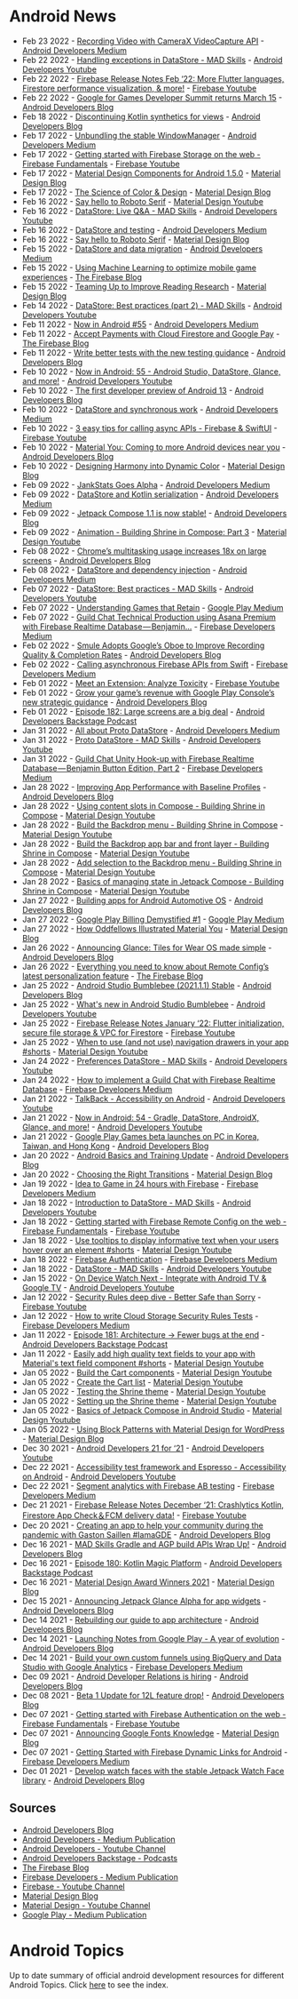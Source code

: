 # Android News

<!-- NEWS:START -->
- Feb 23 2022 - [Recording Video with CameraX VideoCapture API](https://medium.com/androiddevelopers/recording-video-with-camerax-videocapture-api-a36cfd8a48c8?source=rss----95b274b437c2---4) - [Android Developers Medium](https://medium.com/androiddevelopers)
- Feb 22 2022 - [Handling exceptions in DataStore - MAD Skills](https://www.youtube.com/watch?v=Q59R8LjR0F8) - [Android Developers Youtube](https://www.youtube.com/c/AndroidDevelopers)
- Feb 22 2022 - [Firebase Release Notes Feb ‘22: More Flutter languages, Firestore performance visualization, & more!](https://www.youtube.com/watch?v=iNNIX129Ew0) - [Firebase Youtube](https://www.youtube.com/user/Firebase)
- Feb 22 2022 - [Google for Games Developer Summit returns March 15](http://android-developers.googleblog.com/2022/02/google-for-games-developer-summit-returns.html) - [Android Developers Blog](https://android-developers.googleblog.com/)
- Feb 18 2022 - [Discontinuing Kotlin synthetics for views](http://android-developers.googleblog.com/2022/02/discontinuing-kotlin-synthetics-for-views.html) - [Android Developers Blog](https://android-developers.googleblog.com/)
- Feb 17 2022 - [Unbundling the stable WindowManager](https://medium.com/androiddevelopers/unbundling-the-stable-windowmanager-a5471ff2907?source=rss----95b274b437c2---4) - [Android Developers Medium](https://medium.com/androiddevelopers)
- Feb 17 2022 - [Getting started with Firebase Storage on the web - Firebase Fundamentals](https://www.youtube.com/watch?v=-IFRVMEhZDc) - [Firebase Youtube](https://www.youtube.com/user/Firebase)
- Feb 17 2022 - [Material Design Components for Android 1.5.0](https://material.io/blog/android-stable-release-1-5) - [Material Design Blog](https://material.io/blog)
- Feb 17 2022 - [The Science of Color & Design](https://material.io/blog/science-of-color-design) - [Material Design Blog](https://material.io/blog)
- Feb 16 2022 - [Say hello to Roboto Serif](https://www.youtube.com/watch?v=wtBS5wRpaHg) - [Material Design Youtube](https://www.youtube.com/c/MaterialDesign)
- Feb 16 2022 - [DataStore: Live Q&A - MAD Skills](https://www.youtube.com/watch?v=kzYKdog9S1k) - [Android Developers Youtube](https://www.youtube.com/c/AndroidDevelopers)
- Feb 16 2022 - [DataStore and testing](https://medium.com/androiddevelopers/datastore-and-testing-edf7ae8df3d8?source=rss----95b274b437c2---4) - [Android Developers Medium](https://medium.com/androiddevelopers)
- Feb 16 2022 - [Say hello to Roboto Serif](https://material.io/blog/roboto-serif) - [Material Design Blog](https://material.io/blog)
- Feb 15 2022 - [DataStore and data migration](https://medium.com/androiddevelopers/datastore-and-data-migration-fdca806eb1aa?source=rss----95b274b437c2---4) - [Android Developers Medium](https://medium.com/androiddevelopers)
- Feb 15 2022 - [Using Machine Learning to optimize mobile game experiences](http://firebase.googleblog.com/2022/02/custom-ondevice-machine-learning.html) - [The Firebase Blog](https://firebase.googleblog.com/)
- Feb 15 2022 - [Teaming Up to Improve Reading Research](https://material.io/blog/readability-consortium) - [Material Design Blog](https://material.io/blog)
- Feb 14 2022 - [DataStore: Best practices (part 2) - MAD Skills](https://www.youtube.com/watch?v=ZqlZnSdSqI4) - [Android Developers Youtube](https://www.youtube.com/c/AndroidDevelopers)
- Feb 11 2022 - [Now in Android #55](https://medium.com/androiddevelopers/now-in-android-55-ff44f10d7d28?source=rss----95b274b437c2---4) - [Android Developers Medium](https://medium.com/androiddevelopers)
- Feb 11 2022 - [Accept Payments with Cloud Firestore and Google Pay](http://firebase.googleblog.com/2022/02/accept-payments-with-Cloud-Firestore-and-Google-Pay.html) - [The Firebase Blog](https://firebase.googleblog.com/)
- Feb 11 2022 - [Write better tests with the new testing guidance](http://android-developers.googleblog.com/2022/02/write-better-tests-with-new-testing.html) - [Android Developers Blog](https://android-developers.googleblog.com/)
- Feb 10 2022 - [Now in Android: 55 - Android Studio, DataStore, Glance, and more!](https://www.youtube.com/watch?v=Hc79sDi3f0U) - [Android Developers Youtube](https://www.youtube.com/c/AndroidDevelopers)
- Feb 10 2022 - [The first developer preview of Android 13](http://android-developers.googleblog.com/2022/02/first-preview-android-13.html) - [Android Developers Blog](https://android-developers.googleblog.com/)
- Feb 10 2022 - [DataStore and synchronous work](https://medium.com/androiddevelopers/datastore-and-synchronous-work-576f3869ec4c?source=rss----95b274b437c2---4) - [Android Developers Medium](https://medium.com/androiddevelopers)
- Feb 10 2022 - [3 easy tips for calling async APIs - Firebase & SwiftUI](https://www.youtube.com/watch?v=j5htIyxmmzA) - [Firebase Youtube](https://www.youtube.com/user/Firebase)
- Feb 10 2022 - [Material You: Coming to more Android devices near you](http://android-developers.googleblog.com/2022/02/material-you-coming-to-more-android.html) - [Android Developers Blog](https://android-developers.googleblog.com/)
- Feb 10 2022 - [Designing Harmony into Dynamic Color](https://material.io/blog/dynamic-color-harmony) - [Material Design Blog](https://material.io/blog)
- Feb 09 2022 - [JankStats Goes Alpha](https://medium.com/androiddevelopers/jankstats-goes-alpha-8aff942255d5?source=rss----95b274b437c2---4) - [Android Developers Medium](https://medium.com/androiddevelopers)
- Feb 09 2022 - [DataStore and Kotlin serialization](https://medium.com/androiddevelopers/datastore-and-kotlin-serialization-8b25bf0be66c?source=rss----95b274b437c2---4) - [Android Developers Medium](https://medium.com/androiddevelopers)
- Feb 09 2022 - [Jetpack Compose 1.1 is now stable!](http://android-developers.googleblog.com/2022/02/jetpack-compose-11-now-stable.html) - [Android Developers Blog](https://android-developers.googleblog.com/)
- Feb 09 2022 - [Animation - Building Shrine in Compose: Part 3](https://www.youtube.com/watch?v=nCPEuWCQlWk) - [Material Design Youtube](https://www.youtube.com/c/MaterialDesign)
- Feb 08 2022 - [Chrome’s multitasking usage increases 18x on large screens](http://android-developers.googleblog.com/2022/02/chromes-multitasking-usage-increases.html) - [Android Developers Blog](https://android-developers.googleblog.com/)
- Feb 08 2022 - [DataStore and dependency injection](https://medium.com/androiddevelopers/datastore-and-dependency-injection-ea32b95704e3?source=rss----95b274b437c2---4) - [Android Developers Medium](https://medium.com/androiddevelopers)
- Feb 07 2022 - [DataStore: Best practices - MAD Skills](https://www.youtube.com/watch?v=S10ci36lBJ4) - [Android Developers Youtube](https://www.youtube.com/c/AndroidDevelopers)
- Feb 07 2022 - [Understanding Games that Retain](https://medium.com/googleplaydev/understanding-games-that-retain-1847b16c86a7?source=rss----1f8baa23933d---4) - [Google Play Medium](https://medium.com/googleplaydev)
- Feb 07 2022 - [Guild Chat Technical Production using Asana Premium with Firebase Realtime Database — Benjamin…](https://medium.com/firebase-developers/guild-chat-technical-production-using-asana-premium-with-firebase-realtime-database-benjamin-d069beb507b9?source=rss----8e8b7dc6774d---4) - [Firebase Developers Medium](https://medium.com/firebase-developers)
- Feb 02 2022 - [Smule Adopts Google’s Oboe to Improve Recording Quality & Completion Rates](http://android-developers.googleblog.com/2022/02/smule-adopts-googles-oboe-to-improve.html) - [Android Developers Blog](https://android-developers.googleblog.com/)
- Feb 02 2022 - [Calling asynchronous Firebase APIs from Swift](https://medium.com/firebase-developers/calling-asynchronous-firebase-apis-from-swift-757e8207df54?source=rss----8e8b7dc6774d---4) - [Firebase Developers Medium](https://medium.com/firebase-developers)
- Feb 01 2022 - [Meet an Extension: Analyze Toxicity](https://www.youtube.com/watch?v=3nilbcBGW0c) - [Firebase Youtube](https://www.youtube.com/user/Firebase)
- Feb 01 2022 - [Grow your game’s revenue with Google Play Console’s new strategic guidance](http://android-developers.googleblog.com/2022/02/grow-your-games-revenue-with-google.html) - [Android Developers Blog](https://android-developers.googleblog.com/)
- Feb 01 2022 - [Episode 182: Large screens are a big deal](http://adbackstage.libsyn.com/episode-182-large-screens-are-a-big-deal) - [Android Developers Backstage Podcast](https://adbackstage.libsyn.com/)
- Jan 31 2022 - [All about Proto DataStore](https://medium.com/androiddevelopers/all-about-proto-datastore-1b1af6cd2879?source=rss----95b274b437c2---4) - [Android Developers Medium](https://medium.com/androiddevelopers)
- Jan 31 2022 - [Proto DataStore - MAD Skills](https://www.youtube.com/watch?v=aYhgwII6_VM) - [Android Developers Youtube](https://www.youtube.com/c/AndroidDevelopers)
- Jan 31 2022 - [Guild Chat Unity Hook-up with Firebase Realtime Database — Benjamin Button Edition, Part 2](https://medium.com/firebase-developers/guild-chat-unity-hook-up-with-firebase-realtime-database-benjamin-button-edition-part-2-6b4a66b906a5?source=rss----8e8b7dc6774d---4) - [Firebase Developers Medium](https://medium.com/firebase-developers)
- Jan 28 2022 - [Improving App Performance with Baseline Profiles](http://android-developers.googleblog.com/2022/01/improving-app-performance-with-baseline.html) - [Android Developers Blog](https://android-developers.googleblog.com/)
- Jan 28 2022 - [Using content slots in Compose - Building Shrine in Compose](https://www.youtube.com/watch?v=kytMSf0fwhE) - [Material Design Youtube](https://www.youtube.com/c/MaterialDesign)
- Jan 28 2022 - [Build the Backdrop menu - Building Shrine in Compose](https://www.youtube.com/watch?v=xAgUOv_TxiU) - [Material Design Youtube](https://www.youtube.com/c/MaterialDesign)
- Jan 28 2022 - [Build the Backdrop app bar and front layer - Building Shrine in Compose](https://www.youtube.com/watch?v=caEbwQcKg78) - [Material Design Youtube](https://www.youtube.com/c/MaterialDesign)
- Jan 28 2022 - [Add selection to the Backdrop menu - Building Shrine in Compose](https://www.youtube.com/watch?v=RIw-8Da8Cfg) - [Material Design Youtube](https://www.youtube.com/c/MaterialDesign)
- Jan 28 2022 - [Basics of managing state in Jetpack Compose - Building Shrine in Compose](https://www.youtube.com/watch?v=YZH5pObJyFA) - [Material Design Youtube](https://www.youtube.com/c/MaterialDesign)
- Jan 27 2022 - [Building apps for Android Automotive OS](http://android-developers.googleblog.com/2022/01/building-apps-for-android-automotive-os.html) - [Android Developers Blog](https://android-developers.googleblog.com/)
- Jan 27 2022 - [Google Play Billing Demystified #1](https://medium.com/googleplaydev/google-play-billing-demystified-1-a0c80aeabfe7?source=rss----1f8baa23933d---4) - [Google Play Medium](https://medium.com/googleplaydev)
- Jan 27 2022 - [How Oddfellows Illustrated Material You](https://material.io/blog/interview-oddfellows-m3-art-style) - [Material Design Blog](https://material.io/blog)
- Jan 26 2022 - [Announcing Glance: Tiles for Wear OS made simple](http://android-developers.googleblog.com/2022/01/announcing-glance-tiles-for-wear-os.html) - [Android Developers Blog](https://android-developers.googleblog.com/)
- Jan 26 2022 - [Everything you need to know about Remote Config’s latest personalization feature](http://firebase.googleblog.com/2022/01/remote-config-personalization-overview.html) - [The Firebase Blog](https://firebase.googleblog.com/)
- Jan 25 2022 - [Android Studio Bumblebee (2021.1.1) Stable](http://android-developers.googleblog.com/2022/01/android-studio-bumblebee-202111-stable.html) - [Android Developers Blog](https://android-developers.googleblog.com/)
- Jan 25 2022 - [What's new in Android Studio Bumblebee](https://www.youtube.com/watch?v=rIt13HjCRiI) - [Android Developers Youtube](https://www.youtube.com/c/AndroidDevelopers)
- Jan 25 2022 - [Firebase Release Notes January ‘22: Flutter initialization, secure file storage & VPC for Firestore](https://www.youtube.com/watch?v=hNXPCcBHAZg) - [Firebase Youtube](https://www.youtube.com/user/Firebase)
- Jan 25 2022 - [When to use (and not use) navigation drawers in your app #shorts](https://www.youtube.com/watch?v=JNUTUZbvdeU) - [Material Design Youtube](https://www.youtube.com/c/MaterialDesign)
- Jan 24 2022 - [Preferences DataStore - MAD Skills](https://www.youtube.com/watch?v=kp53qL_O5gk) - [Android Developers Youtube](https://www.youtube.com/c/AndroidDevelopers)
- Jan 24 2022 - [How to implement a Guild Chat with Firebase Realtime Database](https://medium.com/firebase-developers/how-to-implement-a-guild-chat-with-firebase-realtime-database-64e2825dfd00?source=rss----8e8b7dc6774d---4) - [Firebase Developers Medium](https://medium.com/firebase-developers)
- Jan 21 2022 - [TalkBack - Accessibility on Android](https://www.youtube.com/watch?v=_1yRVwhEv5I) - [Android Developers Youtube](https://www.youtube.com/c/AndroidDevelopers)
- Jan 21 2022 - [Now in Android: 54 - Gradle, DataStore, AndroidX, Glance, and more!](https://www.youtube.com/watch?v=AjVShjnCJW4) - [Android Developers Youtube](https://www.youtube.com/c/AndroidDevelopers)
- Jan 21 2022 - [Google Play Games beta launches on PC in Korea, Taiwan, and Hong Kong](http://android-developers.googleblog.com/2022/01/googleplaygames.html) - [Android Developers Blog](https://android-developers.googleblog.com/)
- Jan 20 2022 - [Android Basics and Training Update](http://android-developers.googleblog.com/2022/01/android-basics-and-training-update.html) - [Android Developers Blog](https://android-developers.googleblog.com/)
- Jan 20 2022 - [Choosing the Right Transitions](https://material.io/blog/motion-research-container-transform) - [Material Design Blog](https://material.io/blog)
- Jan 19 2022 - [Idea to Game in 24 hours with Firebase](https://medium.com/firebase-developers/pictle-idea-to-game-in-24-hours-with-firebase-a18e0da8475f?source=rss----8e8b7dc6774d---4) - [Firebase Developers Medium](https://medium.com/firebase-developers)
- Jan 18 2022 - [Introduction to DataStore - MAD Skills](https://www.youtube.com/watch?v=mdQjuZbLv9Y) - [Android Developers Youtube](https://www.youtube.com/c/AndroidDevelopers)
- Jan 18 2022 - [Getting started with Firebase Remote Config on the web - Firebase Fundamentals](https://www.youtube.com/watch?v=0DBRiMWy28Y) - [Firebase Youtube](https://www.youtube.com/user/Firebase)
- Jan 18 2022 - [Use tooltips to display informative text when your users hover over an element #shorts](https://www.youtube.com/watch?v=rUWXOHYE6r0) - [Material Design Youtube](https://www.youtube.com/c/MaterialDesign)
- Jan 18 2022 - [Firebase Authentication](https://medium.com/firebase-developers/firebase-authentication-f0445ac732cb?source=rss----8e8b7dc6774d---4) - [Firebase Developers Medium](https://medium.com/firebase-developers)
- Jan 18 2022 - [DataStore - MAD Skills](https://www.youtube.com/watch?v=9ws-cJzlJkU) - [Android Developers Youtube](https://www.youtube.com/c/AndroidDevelopers)
- Jan 15 2022 - [On Device Watch Next - Integrate with Android TV & Google TV](https://www.youtube.com/watch?v=QFMIP5GOo70) - [Android Developers Youtube](https://www.youtube.com/c/AndroidDevelopers)
- Jan 12 2022 - [Security Rules deep dive - Better Safe than Sorry](https://www.youtube.com/watch?v=TglPc74M3DM) - [Firebase Youtube](https://www.youtube.com/user/Firebase)
- Jan 12 2022 - [How to write Cloud Storage Security Rules Tests](https://medium.com/firebase-developers/how-to-write-firebase-cloud-storage-rules-tests-48559806a268?source=rss----8e8b7dc6774d---4) - [Firebase Developers Medium](https://medium.com/firebase-developers)
- Jan 11 2022 - [Episode 181: Architecture → Fewer bugs at the end](http://adbackstage.libsyn.com/episode-181-architecture-fewer-bugs-at-the-end) - [Android Developers Backstage Podcast](https://adbackstage.libsyn.com/)
- Jan 11 2022 - [Easily add high quality text fields to your app with Material's text field component #shorts](https://www.youtube.com/watch?v=jF7K78Vxol8) - [Material Design Youtube](https://www.youtube.com/c/MaterialDesign)
- Jan 05 2022 - [Build the Cart components](https://www.youtube.com/watch?v=-1pSOeql9WY) - [Material Design Youtube](https://www.youtube.com/c/MaterialDesign)
- Jan 05 2022 - [Create the Cart list](https://www.youtube.com/watch?v=QrEmap8gDQE) - [Material Design Youtube](https://www.youtube.com/c/MaterialDesign)
- Jan 05 2022 - [Testing the Shrine theme](https://www.youtube.com/watch?v=7DRRWi6iiBE) - [Material Design Youtube](https://www.youtube.com/c/MaterialDesign)
- Jan 05 2022 - [Setting up the Shrine theme](https://www.youtube.com/watch?v=OVWjF3fAeJ4) - [Material Design Youtube](https://www.youtube.com/c/MaterialDesign)
- Jan 05 2022 - [Basics of Jetpack Compose in Android Studio](https://www.youtube.com/watch?v=NKmd-mFnro0) - [Material Design Youtube](https://www.youtube.com/c/MaterialDesign)
- Jan 05 2022 - [Using Block Patterns with Material Design for WordPress](https://material.io/blog/material-design-wordpress-plugin-030) - [Material Design Blog](https://material.io/blog)
- Dec 30 2021 - [Android Developers 21 for ‘21](https://www.youtube.com/watch?v=PpizrcJv8pw) - [Android Developers Youtube](https://www.youtube.com/c/AndroidDevelopers)
- Dec 22 2021 - [Accessibility test framework and Espresso - Accessibility on Android](https://www.youtube.com/watch?v=DLN2s16HwcE) - [Android Developers Youtube](https://www.youtube.com/c/AndroidDevelopers)
- Dec 22 2021 - [Segment analytics with Firebase AB testing](https://medium.com/firebase-developers/segment-analytics-with-firebase-ab-testing-36bfa6589ea4?source=rss----8e8b7dc6774d---4) - [Firebase Developers Medium](https://medium.com/firebase-developers)
- Dec 21 2021 - [Firebase Release Notes December ‘21: Crashlytics Kotlin, Firestore App Check＆FCM delivery data!](https://www.youtube.com/watch?v=VjENUKwjDEE) - [Firebase Youtube](https://www.youtube.com/user/Firebase)
- Dec 20 2021 - [Creating an app to help your community during the pandemic with Gaston Saillen #IamaGDE](http://android-developers.googleblog.com/2021/12/creating-app-to-help-your-community.html) - [Android Developers Blog](https://android-developers.googleblog.com/)
- Dec 16 2021 - [MAD Skills Gradle and AGP build APIs Wrap Up!](http://android-developers.googleblog.com/2021/12/mad-skills-gradle-and-agp-build-apis.html) - [Android Developers Blog](https://android-developers.googleblog.com/)
- Dec 16 2021 - [Episode 180: Kotlin Magic Platform](http://adbackstage.libsyn.com/episode-180-kotlin-magic-platform) - [Android Developers Backstage Podcast](https://adbackstage.libsyn.com/)
- Dec 16 2021 - [Material Design Award Winners 2021](https://material.io/blog/mda-2021-winners) - [Material Design Blog](https://material.io/blog)
- Dec 15 2021 - [Announcing Jetpack Glance Alpha for app widgets](http://android-developers.googleblog.com/2021/12/announcing-jetpack-glance-alpha-for-app.html) - [Android Developers Blog](https://android-developers.googleblog.com/)
- Dec 14 2021 - [Rebuilding our guide to app architecture](http://android-developers.googleblog.com/2021/12/rebuilding-our-guide-to-app-architecture.html) - [Android Developers Blog](https://android-developers.googleblog.com/)
- Dec 14 2021 - [Launching Notes from Google Play - A year of evolution](http://android-developers.googleblog.com/2021/12/launching-notes-from-google-play.html) - [Android Developers Blog](https://android-developers.googleblog.com/)
- Dec 14 2021 - [Build your own custom funnels using BigQuery and Data Studio with Google Analytics](https://medium.com/firebase-developers/build-your-own-custom-funnel-in-firebase-google-analytics-with-bigquery-and-data-studio-685a551cc0e3?source=rss----8e8b7dc6774d---4) - [Firebase Developers Medium](https://medium.com/firebase-developers)
- Dec 09 2021 - [Android Developer Relations is hiring](http://android-developers.googleblog.com/2021/12/android-developer-relations-is-hiring.html) - [Android Developers Blog](https://android-developers.googleblog.com/)
- Dec 08 2021 - [Beta 1 Update for 12L feature drop!](http://android-developers.googleblog.com/2021/12/beta-1-update-for-12l-feature-drop.html) - [Android Developers Blog](https://android-developers.googleblog.com/)
- Dec 07 2021 - [Getting started with Firebase Authentication on the web - Firebase Fundamentals](https://www.youtube.com/watch?v=rbuSx1yEgV8) - [Firebase Youtube](https://www.youtube.com/user/Firebase)
- Dec 07 2021 - [Announcing Google Fonts Knowledge](https://material.io/blog/google-fonts-knowledge) - [Material Design Blog](https://material.io/blog)
- Dec 07 2021 - [Getting Started with Firebase Dynamic Links for Android](https://medium.com/firebase-developers/beginners-guide-on-creating-a-shareable-link-of-your-apps-specific-data-with-firebase-8c471e1fe22e?source=rss----8e8b7dc6774d---4) - [Firebase Developers Medium](https://medium.com/firebase-developers)
- Dec 01 2021 - [Develop watch faces with the stable Jetpack Watch Face library](http://android-developers.googleblog.com/2021/12/develop-watch-faces-with-stable-jetpack.html) - [Android Developers Blog](https://android-developers.googleblog.com/)<!-- NEWS:END -->

## Sources

* [Android Developers Blog](https://android-developers.googleblog.com/)
* [Android Developers - Medium Publication](https://medium.com/androiddevelopers)
* [Android Developers - Youtube Channel](https://www.youtube.com/c/AndroidDevelopers)
* [Android Developers Backstage - Podcasts](https://adbackstage.libsyn.com/)
* [The Firebase Blog](https://firebase.googleblog.com/)
* [Firebase Developers - Medium Publication](https://medium.com/firebase-developers)
* [Firebase - Youtube Channel](https://www.youtube.com/user/Firebase)
* [Material Design Blog](https://material.io/blog)
* [Material Design - Youtube Channel](https://www.youtube.com/c/MaterialDesign)
* [Google Play - Medium Publication](https://medium.com/googleplaydev)

# Android Topics
Up to date summary of official android development resources for different Android Topics. Click [here](https://androidtopicsindex.dipien.com/) to see the index.


